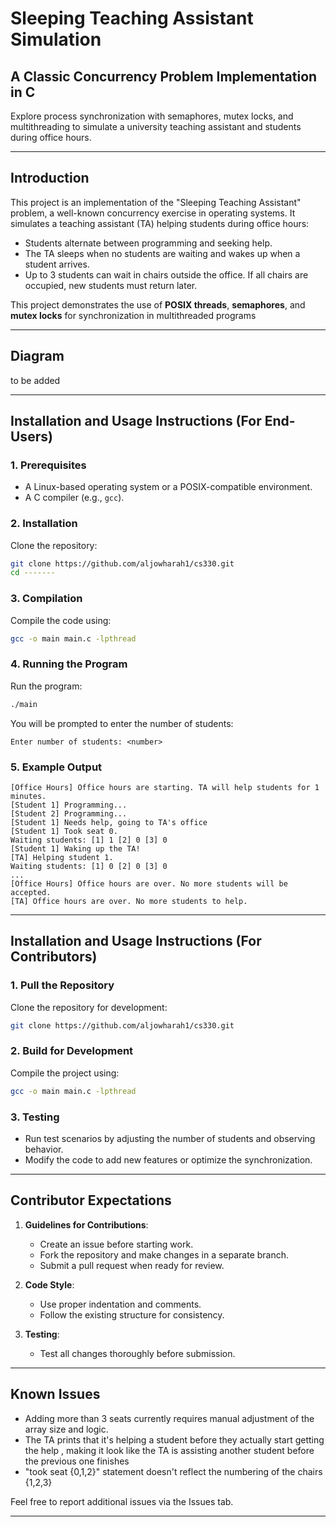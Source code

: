 # **Sleeping Teaching Assistant Simulation**

## **A Classic Concurrency Problem Implementation in C**
Explore process synchronization with semaphores, mutex locks, and multithreading to simulate a university teaching assistant and students during office hours.

---

## **Introduction**
This project is an implementation of the "Sleeping Teaching Assistant" problem, a well-known concurrency exercise in operating systems. It simulates a teaching assistant (TA) helping students during office hours:
- Students alternate between programming and seeking help.
- The TA sleeps when no students are waiting and wakes up when a student arrives.
- Up to 3 students can wait in chairs outside the office. If all chairs are occupied, new students must return later.

This project demonstrates the use of **POSIX threads**, **semaphores**, and **mutex locks** for synchronization in multithreaded programs

---

## **Diagram**

to be added 

---

## **Installation and Usage Instructions (For End-Users)**

### **1. Prerequisites**
- A Linux-based operating system or a POSIX-compatible environment.
- A C compiler (e.g., `gcc`).

### **2. Installation**
Clone the repository:
```bash
git clone https://github.com/aljowharah1/cs330.git
cd -------
```

### **3. Compilation**
Compile the code using:
```bash
gcc -o main main.c -lpthread
```

### **4. Running the Program**
Run the program:
```bash
./main
```

You will be prompted to enter the number of students:
```plaintext
Enter number of students: <number>
```

### **5. Example Output**
```plaintext
[Office Hours] Office hours are starting. TA will help students for 1 minutes.
[Student 1] Programming...
[Student 2] Programming...
[Student 1] Needs help, going to TA's office
[Student 1] Took seat 0.
Waiting students: [1] 1 [2] 0 [3] 0
[Student 1] Waking up the TA!
[TA] Helping student 1.
Waiting students: [1] 0 [2] 0 [3] 0
...
[Office Hours] Office hours are over. No more students will be accepted.
[TA] Office hours are over. No more students to help.
```

---

## **Installation and Usage Instructions (For Contributors)**

### **1. Pull the Repository**
Clone the repository for development:
```bash
git clone https://github.com/aljowharah1/cs330.git
```

### **2. Build for Development**
Compile the project using:
```bash
gcc -o main main.c -lpthread
```

### **3. Testing**
- Run test scenarios by adjusting the number of students and observing behavior.
- Modify the code to add new features or optimize the synchronization.

---

## **Contributor Expectations**

1. **Guidelines for Contributions**:
   - Create an issue before starting work.
   - Fork the repository and make changes in a separate branch.
   - Submit a pull request when ready for review.

2. **Code Style**:
   - Use proper indentation and comments.
   - Follow the existing structure for consistency.

3. **Testing**:
   - Test all changes thoroughly before submission.

---

## **Known Issues**
- Adding more than 3 seats currently requires manual adjustment of the array size and logic.
- The TA prints that it's helping a student before they actually start getting the help , making it look like  the TA is assisting another student before the previous one finishes 
- "took seat {0,1,2}" statement doesn't reflect the numbering of the chairs {1,2,3}

Feel free to report additional issues via the Issues tab.

---
